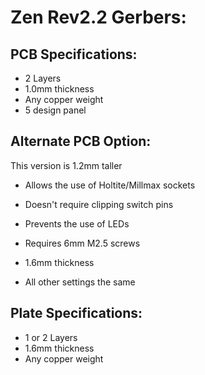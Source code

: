 # Zen Rev2.2 Gerbers:

## PCB Specifications:
* 2 Layers
* 1.0mm thickness
* Any copper weight
* 5 design panel

## Alternate PCB Option:
This version is 1.2mm taller
* Allows the use of Holtite/Millmax sockets
* Doesn't require clipping switch pins
* Prevents the use of LEDs
* Requires 6mm M2.5 screws

* 1.6mm thickness
* All other settings the same

## Plate Specifications:
* 1 or 2 Layers
* 1.6mm thickness
* Any copper weight